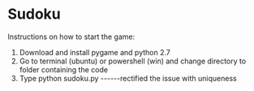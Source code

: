 # Sudoku
Instructions on how to start the game:
1. Download and install pygame and python 2.7
2. Go to terminal (ubuntu) or powershell (win) and change directory to folder containing the code
3. Type python sudoku.py
------rectified the issue with uniqueness
